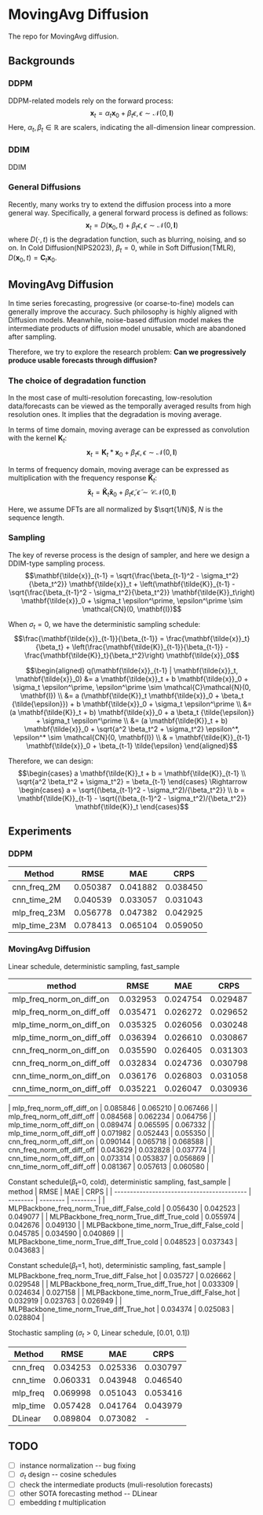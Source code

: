 # MovingAvg Diffusion
The repo for MovingAvg diffusion.

<!-- Authors: Chenxi Wang -->

## Backgrounds
### DDPM
DDPM-related models rely on the forward process:
$$\mathbf{x}_t = \alpha_t \mathbf{x}_0 + \beta_t \epsilon, \epsilon  \sim \mathcal{N}(0, \mathbf{I})$$
Here, $\alpha_t, \beta_t \in \mathbb{R}$ are scalers, indicating the all-dimension linear compression. 

### DDIM
DDIM 

### General Diffusions
Recently, many works try to extend the diffusion process into a more general way. Specifically, a general forward process is defined as follows:
$$\mathbf{x}_t = D(\mathbf{x}_0, t) + \beta_t \epsilon, \epsilon  \sim \mathcal{N}(0, \mathbf{I})$$
where $D(\cdot, t)$ is the degradation function, such as blurring, noising, and so on. In Cold Diffusion(NIPS2023), $\beta_t = 0$, while in Soft Diffusion(TMLR), $D(\mathbf{x}_0, t)= \mathbf{C}_t \mathbf{x}_0$.


## MovingAvg Diffusion
In time series forecasting, progressive (or coarse-to-fine) models can generally improve the accuracy. Such philosophy is highly aligned with Diffusion models. Meanwhile, noise-based diffusion model makes the intermediate products of diffusion model unusable, which are abandoned after sampling.  

Therefore, we try to explore the research problem: **Can we progressively produce usable forecasts through diffusion?**
<!-- In the field of time series forecasting, forecasts at different temporal resolution should follow the hierachical rule. It says that the temporally aggreagated high-resolution forecasts should be align with the low-resolution forecasts.  -->

<!-- In essense, such rule can be satified by moving average with different kernel on the highest-resolution forecasts. However, such naive trick only utilizes the information of the highest resolution data. We try to think  -->

### The choice of degradation function
In the most case of multi-resolution forecasting, low-resolution data/forecasts can be viewed as the temporally averaged results from high resolution ones. It implies that the degradation is moving average.

In terms of time domain, moving average can be expressed as convolution with the kernel $\mathbf{K}_t$:
$$\mathbf{x}_t = \mathbf{K}_t * \mathbf{x}_0 + \beta_t \epsilon, \epsilon  \sim \mathcal{N}(0, \mathbf{I})$$


In terms of frequency domain, moving average can be expressed as multiplication with the frequency response $\mathbf{\tilde{K}}_t$:
$$\mathbf{\tilde{x}}_t = \mathbf{\tilde{K}}_t  \mathbf{\tilde{x}}_0 + \beta_t \tilde{\epsilon}, \tilde{\epsilon}  \sim \mathcal{CN}(0, \mathbf{I})$$

Here, we assume DFTs are all normalized by $\sqrt{1/N}$, $N$ is the sequence length.
### Sampling
The key of reverse process is the design of sampler, and here we design a DDIM-type sampling process.
$$\mathbf{\tilde{x}}_{t-1} = \sqrt{\frac{\beta_{t-1}^2 - \sigma_t^2}{\beta_t^2}} \mathbf{\tilde{x}}_t + \left(\mathbf{\tilde{K}}_{t-1} - \sqrt{\frac{\beta_{t-1}^2 - \sigma_t^2}{\beta_t^2}} \mathbf{\tilde{K}}_t\right) \mathbf{\tilde{x}}_0  + \sigma_t \epsilon^\prime, \epsilon^\prime \sim \mathcal{CN}(0, \mathbf{I})$$

When $\sigma_t = 0$, we have the deterministic sampling schedule:
$$\frac{\mathbf{\tilde{x}}_{t-1}}{\beta_{t-1}} = \frac{\mathbf{\tilde{x}}_t}{\beta_t}  + \left(\frac{\mathbf{\tilde{K}}_{t-1}}{\beta_{t-1}} - \frac{\mathbf{\tilde{K}}_t}{\beta_t^2}\right) \mathbf{\tilde{x}}_0$$


$$\begin{aligned}
    q(\mathbf{\tilde{x}}_{t-1} | \mathbf{\tilde{x}}_t, \mathbf{\tilde{x}}_0) &= a \mathbf{\tilde{x}}_t + b \mathbf{\tilde{x}}_0  + \sigma_t \epsilon^\prime, \epsilon^\prime \sim \mathcal{C}\mathcal{N}(0, \mathbf{I}) \\
    &= a (\mathbf{\tilde{K}}_t \mathbf{\tilde{x}}_0 + \beta_t {\tilde{\epsilon}}) + b \mathbf{\tilde{x}}_0  + \sigma_t \epsilon^\prime \\
    &= (a \mathbf{\tilde{K}}_t + b) \mathbf{\tilde{x}}_0 + a \beta_t {\tilde{\epsilon}}  + \sigma_t \epsilon^\prime \\
    &= (a \mathbf{\tilde{K}}_t + b) \mathbf{\tilde{x}}_0 + \sqrt{a^2 \beta_t^2 + \sigma_t^2} \epsilon^*, \epsilon^* \sim \mathcal{CN}(0, \mathbf{I}) \\
    & = \mathbf{\tilde{K}}_{t-1}  \mathbf{\tilde{x}}_0 + \beta_{t-1} \tilde{\epsilon}
\end{aligned}$$

Therefore, we can design:
$$\begin{cases}
    a \mathbf{\tilde{K}}_t + b = \mathbf{\tilde{K}}_{t-1} \\
\sqrt{a^2 \beta_t^2 + \sigma_t^2} = \beta_{t-1}
\end{cases} \Rightarrow \begin{cases}
    a = \sqrt{(\beta_{t-1}^2 - \sigma_t^2)/{\beta_t^2}} \\
    b = \mathbf{\tilde{K}}_{t-1} - \sqrt{(\beta_{t-1}^2 - \sigma_t^2)/{\beta_t^2}} \mathbf{\tilde{K}}_t
\end{cases}$$


## Experiments

### DDPM

| Method       | RMSE     | MAE      | CRPS     |
| ------------ | -------- | -------- | -------- |
| cnn_freq_2M  | 0.050387 | 0.041882 | 0.038450 |
| cnn_time_2M  | 0.040539 | 0.033057 | 0.031043 |
| mlp_freq_23M | 0.056778 | 0.047382 | 0.042925 |
| mlp_time_23M | 0.078413 | 0.065104 | 0.059050 |



<!-- | mlp_freq_700k (FAIL)       | 0.108959 | 0.089177 | 0.088174 |
| mlp_time_700k (FAIL)       | 0.103443 | 0.085088 | 0.073611 |
| freqlinear_time_60k (FAIL) | 0.107398 | 0.088021 | 0.084010 | -->

### MovingAvg Diffusion

Linear schedule, deterministic sampling, fast_sample

| method                     | RMSE     | MAE      | CRPS     |
| -------------------------- | -------- | -------- | -------- |
| mlp_freq_norm_on_diff_on   | 0.032953 | 0.024754 | 0.029487 |
| mlp_freq_norm_on_diff_off  | 0.035471 | 0.026272 | 0.029652 |
| mlp_time_norm_on_diff_on   | 0.035325 | 0.026056 | 0.030248 |
| mlp_time_norm_on_diff_off  | 0.036394 | 0.026610 | 0.030867 |
| cnn_freq_norm_on_diff_on   | 0.035590 | 0.026405 | 0.031303 |
| cnn_freq_norm_on_diff_off  | 0.032834 | 0.024736 | 0.030798 |
| cnn_time_norm_on_diff_on   | 0.036176 | 0.026803 | 0.031058 |
| cnn_time_norm_on_diff_off  | 0.035221 | 0.026047 | 0.030936 |

| mlp_freq_norm_off_diff_on  | 0.085846 | 0.065210 | 0.067466 |
| mlp_freq_norm_off_diff_off | 0.084568 | 0.062234 | 0.064756 |
| mlp_time_norm_off_diff_on  | 0.089474 | 0.065595 | 0.067332 |
| mlp_time_norm_off_diff_off | 0.071982 | 0.052443 | 0.055350 |
| cnn_freq_norm_off_diff_on  | 0.090144 | 0.065718 | 0.068588 |
| cnn_freq_norm_off_diff_off | 0.043629 | 0.032828 | 0.037774 |
| cnn_time_norm_off_diff_on  | 0.073314 | 0.053837 | 0.056869 |
| cnn_time_norm_off_diff_off | 0.081367 | 0.057613 | 0.060580 |


Constant schedule($\beta_t$=0, cold), deterministic sampling, fast_sample
| method                                     | RMSE     | MAE      | CRPS     |
| ------------------------------------------ | -------- | -------- | -------- |
| MLPBackbone_freq_norm_True_diff_False_cold | 0.056430 | 0.042523 | 0.049077 |
| MLPBackbone_freq_norm_True_diff_True_cold  | 0.055974 | 0.042676 | 0.049130 |
| MLPBackbone_time_norm_True_diff_False_cold | 0.045785 | 0.034590 | 0.040869 |
| MLPBackbone_time_norm_True_diff_True_cold  | 0.048523 | 0.037343 | 0.043683 |

Constant schedule($\beta_t$=1, hot), deterministic sampling, fast_sample
| MLPBackbone_freq_norm_True_diff_False_hot  | 0.035727 | 0.026662 | 0.029548 |
| MLPBackbone_freq_norm_True_diff_True_hot   | 0.033309 | 0.024634 | 0.027158 |
| MLPBackbone_time_norm_True_diff_False_hot  | 0.032919 | 0.023763 | 0.026949 |
| MLPBackbone_time_norm_True_diff_True_hot   | 0.034374 | 0.025083 | 0.028804 |

Stochastic sampling ($\sigma_t > 0$, Linear schedule, [0.01, 0.1])

<!-- 1. small noise level: max = 1e-1 -->

| Method   | RMSE     | MAE      | CRPS     |
| -------- | -------- | -------- | -------- |
| cnn_freq | 0.034253 | 0.025336 | 0.030797 |
| cnn_time | 0.060331 | 0.043948 | 0.046540 |
| mlp_freq | 0.069998 | 0.051043 | 0.053416 |
| mlp_time | 0.057428 | 0.041764 | 0.043979 |
| DLinear  | 0.089804 | 0.073082 | -        |



## TODO
- [ ] instance normalization -- bug fixing
- [ ] $\sigma_t$ design -- cosine schedules
- [ ] check the intermediate products (muli-resolution forecasts)
- [ ] other SOTA forecasting method -- DLinear
- [ ] embedding $t$ multiplication

<!-- - [ ] $\beta_t = \mathbf{\tilde{K}}_t$ -->




